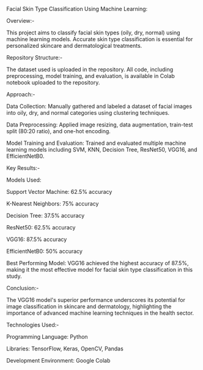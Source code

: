 Facial Skin Type Classification Using Machine Learning:

Overview:-

This project aims to classify facial skin types (oily, dry, normal) using machine learning models. 
Accurate skin type classification is essential for personalized skincare and dermatological treatments.

Repository Structure:-

The dataset used is uploaded in the repository. All code, including preprocessing, model training, and evaluation, is available in Colab notebook uploaded to the repository.

Approach:-

Data Collection: 
Manually gathered and labeled a dataset of facial images into oily, dry, and normal categories using clustering techniques.

Data Preprocessing: 
Applied image resizing, data augmentation, train-test split (80:20 ratio), and one-hot encoding.

Model Training and Evaluation:
Trained and evaluated multiple machine learning models including SVM, KNN, Decision Tree, 
ResNet50, VGG16, and EfficientNetB0.

Key Results:-

Models Used:

Support Vector Machine: 62.5% accuracy

K-Nearest Neighbors: 75% accuracy

Decision Tree: 37.5% accuracy

ResNet50: 62.5% accuracy

VGG16: 87.5% accuracy

EfficientNetB0: 50% accuracy

Best Performing Model: VGG16 achieved the highest accuracy of 87.5%, making it the most effective model for facial skin type classification in this study.

Conclusion:-

The VGG16 model's superior performance underscores its potential for image classification in skincare and dermatology, highlighting 
the importance of advanced machine learning techniques in the health sector.

Technologies Used:-

Programming Language: Python

Libraries: TensorFlow, Keras, OpenCV, Pandas

Development Environment: Google Colab
